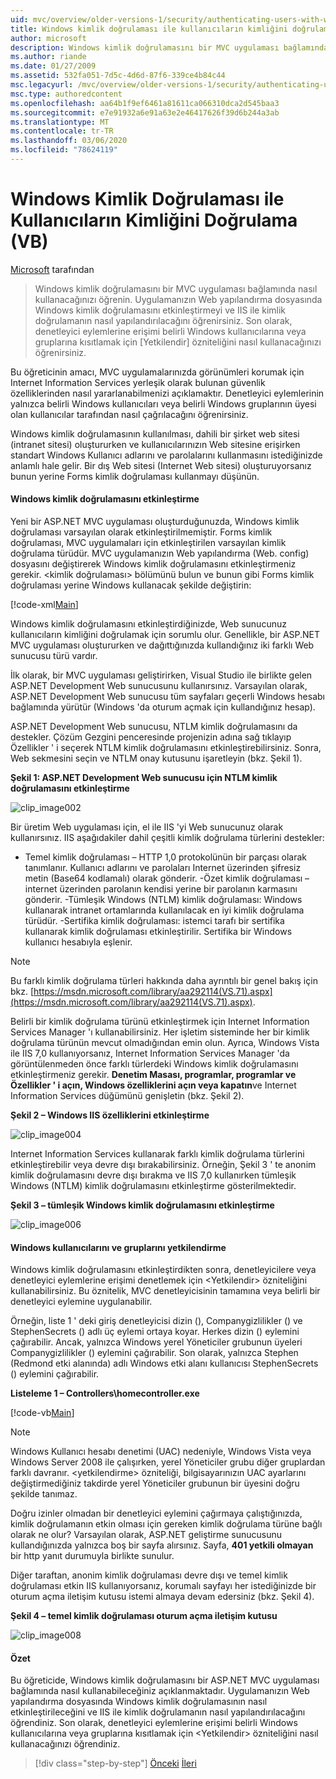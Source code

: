 ```yaml
---
uid: mvc/overview/older-versions-1/security/authenticating-users-with-windows-authentication-vb
title: Windows kimlik doğrulaması ile kullanıcıların kimliğini doğrulama (VB) | Microsoft Docs
author: microsoft
description: Windows kimlik doğrulamasını bir MVC uygulaması bağlamında nasıl kullanacağınızı öğrenin. Uygulamanızın Web Co 'inizdeki Windows kimlik doğrulamasını etkinleştirmeyi öğrenirsiniz...
ms.author: riande
ms.date: 01/27/2009
ms.assetid: 532fa051-7d5c-4d6d-87f6-339ce4b84c44
msc.legacyurl: /mvc/overview/older-versions-1/security/authenticating-users-with-windows-authentication-vb
msc.type: authoredcontent
ms.openlocfilehash: aa64b1f9ef6461a81611ca066310dca2d545baa3
ms.sourcegitcommit: e7e91932a6e91a63e2e46417626f39d6b244a3ab
ms.translationtype: MT
ms.contentlocale: tr-TR
ms.lasthandoff: 03/06/2020
ms.locfileid: "78624119"
---
```

# <a name="authenticating-users-with-windows-authentication-vb"></a>Windows Kimlik Doğrulaması ile Kullanıcıların Kimliğini Doğrulama (VB)

[Microsoft](https://github.com/microsoft) tarafından

> Windows kimlik doğrulamasını bir MVC uygulaması bağlamında nasıl kullanacağınızı öğrenin. Uygulamanızın Web yapılandırma dosyasında Windows kimlik doğrulamasını etkinleştirmeyi ve IIS ile kimlik doğrulamanın nasıl yapılandırılacağını öğrenirsiniz. Son olarak, denetleyici eylemlerine erişimi belirli Windows kullanıcılarına veya gruplarına kısıtlamak için [Yetkilendir] özniteliğini nasıl kullanacağınızı öğrenirsiniz.

Bu öğreticinin amacı, MVC uygulamalarınızda görünümleri korumak için Internet Information Services yerleşik olarak bulunan güvenlik özelliklerinden nasıl yararlanabilmenizi açıklamaktır. Denetleyici eylemlerinin yalnızca belirli Windows kullanıcıları veya belirli Windows gruplarının üyesi olan kullanıcılar tarafından nasıl çağrılacağını öğrenirsiniz.

Windows kimlik doğrulamasının kullanılması, dahili bir şirket web sitesi (intranet sitesi) oluştururken ve kullanıcılarınızın Web sitesine erişirken standart Windows Kullanıcı adlarını ve parolalarını kullanmasını istediğinizde anlamlı hale gelir. Bir dış Web sitesi (Internet Web sitesi) oluşturuyorsanız bunun yerine Forms kimlik doğrulaması kullanmayı düşünün.

#### <a name="enabling-windows-authentication"></a>Windows kimlik doğrulamasını etkinleştirme

Yeni bir ASP.NET MVC uygulaması oluşturduğunuzda, Windows kimlik doğrulaması varsayılan olarak etkinleştirilmemiştir. Forms kimlik doğrulaması, MVC uygulamaları için etkinleştirilen varsayılan kimlik doğrulama türüdür. MVC uygulamanızın Web yapılandırma (Web. config) dosyasını değiştirerek Windows kimlik doğrulamasını etkinleştirmeniz gerekir. &lt;kimlik doğrulaması&gt; bölümünü bulun ve bunun gibi Forms kimlik doğrulaması yerine Windows kullanacak şekilde değiştirin:

[!code-xml[Main](authenticating-users-with-windows-authentication-vb/samples/sample1.xml)]

Windows kimlik doğrulamasını etkinleştirdiğinizde, Web sunucunuz kullanıcıların kimliğini doğrulamak için sorumlu olur. Genellikle, bir ASP.NET MVC uygulaması oluştururken ve dağıttığınızda kullandığınız iki farklı Web sunucusu türü vardır.

İlk olarak, bir MVC uygulaması geliştirirken, Visual Studio ile birlikte gelen ASP.NET Development Web sunucusunu kullanırsınız. Varsayılan olarak, ASP.NET Development Web sunucusu tüm sayfaları geçerli Windows hesabı bağlamında yürütür (Windows 'da oturum açmak için kullandığınız hesap).

ASP.NET Development Web sunucusu, NTLM kimlik doğrulamasını da destekler. Çözüm Gezgini penceresinde projenizin adına sağ tıklayıp Özellikler ' i seçerek NTLM kimlik doğrulamasını etkinleştirebilirsiniz. Sonra, Web sekmesini seçin ve NTLM onay kutusunu işaretleyin (bkz. Şekil 1).

**Şekil 1: ASP.NET Development Web sunucusu için NTLM kimlik doğrulamasını etkinleştirme**

![clip_image002](authenticating-users-with-windows-authentication-vb/_static/image1.jpg)

Bir üretim Web uygulaması için, el ile IIS 'yi Web sunucunuz olarak kullanırsınız. IIS aşağıdakiler dahil çeşitli kimlik doğrulama türlerini destekler:

- Temel kimlik doğrulaması – HTTP 1,0 protokolünün bir parçası olarak tanımlanır. Kullanıcı adlarını ve parolaları Internet üzerinden şifresiz metin (Base64 kodlamalı) olarak gönderir. -Özet kimlik doğrulaması – internet üzerinden parolanın kendisi yerine bir parolanın karmasını gönderir. -Tümleşik Windows (NTLM) kimlik doğrulaması: Windows kullanarak intranet ortamlarında kullanılacak en iyi kimlik doğrulama türüdür. -Sertifika kimlik doğrulaması: istemci tarafı bir sertifika kullanarak kimlik doğrulaması etkinleştirilir. Sertifika bir Windows kullanıcı hesabıyla eşlenir.

> [!NOTE] 
> 
> Bu farklı kimlik doğrulama türleri hakkında daha ayrıntılı bir genel bakış için bkz. [https://msdn.microsoft.com/library/aa292114(VS.71).aspx](https://msdn.microsoft.com/library/aa292114(VS.71).aspx).

Belirli bir kimlik doğrulama türünü etkinleştirmek için Internet Information Services Manager 'ı kullanabilirsiniz. Her işletim sisteminde her bir kimlik doğrulama türünün mevcut olmadığından emin olun. Ayrıca, Windows Vista ile IIS 7,0 kullanıyorsanız, Internet Information Services Manager 'da görüntülenmeden önce farklı türlerdeki Windows kimlik doğrulamasını etkinleştirmeniz gerekir. **Denetim Masası, programlar, programlar ve Özellikler ' i açın, Windows özelliklerini açın veya kapatın**ve Internet Information Services düğümünü genişletin (bkz. Şekil 2).

**Şekil 2 – Windows IIS özelliklerini etkinleştirme**

![clip_image004](authenticating-users-with-windows-authentication-vb/_static/image2.jpg)

Internet Information Services kullanarak farklı kimlik doğrulama türlerini etkinleştirebilir veya devre dışı bırakabilirsiniz. Örneğin, Şekil 3 ' te anonim kimlik doğrulamasını devre dışı bırakma ve IIS 7,0 kullanırken tümleşik Windows (NTLM) kimlik doğrulamasını etkinleştirme gösterilmektedir.

**Şekil 3 – tümleşik Windows kimlik doğrulamasını etkinleştirme**

![clip_image006](authenticating-users-with-windows-authentication-vb/_static/image3.jpg)

#### <a name="authorizing-windows-users-and-groups"></a>Windows kullanıcılarını ve gruplarını yetkilendirme

Windows kimlik doğrulamasını etkinleştirdikten sonra, denetleyicilere veya denetleyici eylemlerine erişimi denetlemek için &lt;Yetkilendir&gt; özniteliğini kullanabilirsiniz. Bu öznitelik, MVC denetleyicisinin tamamına veya belirli bir denetleyici eylemine uygulanabilir.

Örneğin, liste 1 ' deki giriş denetleyicisi dizin (), Companygizlilikler () ve StephenSecrets () adlı üç eylemi ortaya koyar. Herkes dizin () eylemini çağırabilir. Ancak, yalnızca Windows yerel Yöneticiler grubunun üyeleri Companygizlilikler () eylemini çağırabilir. Son olarak, yalnızca Stephen (Redmond etki alanında) adlı Windows etki alanı kullanıcısı StephenSecrets () eylemini çağırabilir.

**Listeleme 1 – Controllers\homecontroller.exe**

[!code-vb[Main](authenticating-users-with-windows-authentication-vb/samples/sample2.vb)]

> [!NOTE]
> Windows Kullanıcı hesabı denetimi (UAC) nedeniyle, Windows Vista veya Windows Server 2008 ile çalışırken, yerel Yöneticiler grubu diğer gruplardan farklı davranır. &lt;yetkilendirme&gt; özniteliği, bilgisayarınızın UAC ayarlarını değiştirmediğiniz takdirde yerel Yöneticiler grubunun bir üyesini doğru şekilde tanımaz.

Doğru izinler olmadan bir denetleyici eylemini çağırmaya çalıştığınızda, kimlik doğrulamanın etkin olması için gereken kimlik doğrulama türüne bağlı olarak ne olur? Varsayılan olarak, ASP.NET geliştirme sunucusunu kullandığınızda yalnızca boş bir sayfa alırsınız. Sayfa, **401 yetkili olmayan** bir http yanıt durumuyla birlikte sunulur.

Diğer taraftan, anonim kimlik doğrulaması devre dışı ve temel kimlik doğrulaması etkin IIS kullanıyorsanız, korumalı sayfayı her istediğinizde bir oturum açma iletişim kutusu istemi almaya devam edersiniz (bkz. Şekil 4).

**Şekil 4 – temel kimlik doğrulaması oturum açma iletişim kutusu**

![clip_image008](authenticating-users-with-windows-authentication-vb/_static/image4.jpg)

#### <a name="summary"></a>Özet

Bu öğreticide, Windows kimlik doğrulamasını bir ASP.NET MVC uygulaması bağlamında nasıl kullanabileceğiniz açıklanmaktadır. Uygulamanızın Web yapılandırma dosyasında Windows kimlik doğrulamasının nasıl etkinleştirileceğini ve IIS ile kimlik doğrulamanın nasıl yapılandırılacağını öğrendiniz. Son olarak, denetleyici eylemlerine erişimi belirli Windows kullanıcılarına veya gruplarına kısıtlamak için &lt;Yetkilendir&gt; özniteliğini nasıl kullanacağınızı öğrendiniz.

> [!div class="step-by-step"]
> [Önceki](authenticating-users-with-forms-authentication-vb.md)
> [İleri](preventing-javascript-injection-attacks-vb.md)
